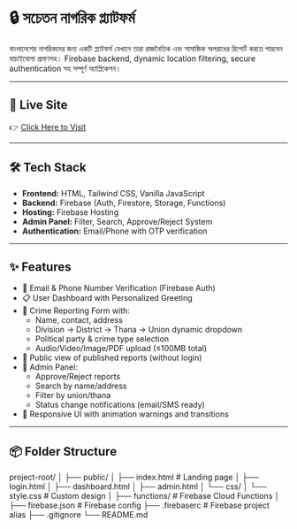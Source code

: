 
# 🔒 সচেতন নাগরিক প্ল্যাটফর্ম

বাংলাদেশের নাগরিকদের জন্য একটি প্ল্যাটফর্ম যেখানে তারা রাজনৈতিক এবং সামাজিক অপরাধের রিপোর্ট করতে পারবেন যাচাইযোগ্য প্রমাণসহ। Firebase backend, dynamic location filtering, secure authentication সহ সম্পূর্ণ অ্যাপ্লিকেশন।

---

## 🚀 Live Site

👉 [Click Here to Visit](https://your-project-id.web.app)

---

## 🛠️ Tech Stack

- **Frontend:** HTML, Tailwind CSS, Vanilla JavaScript
- **Backend:** Firebase (Auth, Firestore, Storage, Functions)
- **Hosting:** Firebase Hosting
- **Admin Panel:** Filter, Search, Approve/Reject System
- **Authentication:** Email/Phone with OTP verification

---

## ✨ Features

- 🔐 Email & Phone Number Verification (Firebase Auth)
- 📋 User Dashboard with Personalized Greeting
- 📝 Crime Reporting Form with:
  - Name, contact, address
  - Division → District → Thana → Union dynamic dropdown
  - Political party & crime type selection
  - Audio/Video/Image/PDF upload (≤100MB total)
- 👀 Public view of published reports (without login)
- 🧠 Admin Panel:
  - Approve/Reject reports
  - Search by name/address
  - Filter by union/thana
  - Status change notifications (email/SMS ready)
- 📱 Responsive UI with animation warnings and transitions

---

## 📦 Folder Structure

project-root/ │ ├── public/ │   ├── index.html          # Landing page │   ├── login.html │   ├── dashboard.html │   ├── admin.html │   └── css/ │       └── style.css       # Custom design │ ├── functions/              # Firebase Cloud Functions │ ├── firebase.json           # Firebase config ├── .firebaserc             # Firebase project alias ├── .gitignore └── README.md
